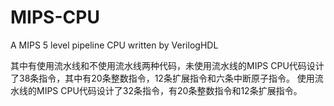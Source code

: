 # MIPS-CPU
A MIPS 5 level pipeline CPU written by VerilogHDL

其中有使用流水线和不使用流水线两种代码，未使用流水线的MIPS CPU代码设计了38条指令，其中有20条整数指令，12条扩展指令和六条中断原子指令。
使用流水线的MIPS CPU代码设计了32条指令，有20条整数指令和12条扩展指令。
